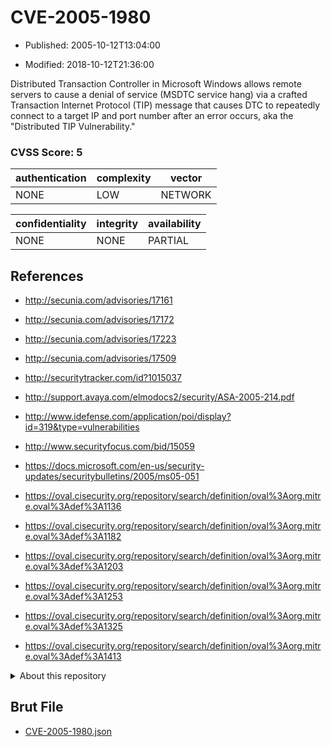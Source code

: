 # CVE-2005-1980

- Published: 2005-10-12T13:04:00

- Modified: 2018-10-12T21:36:00

Distributed Transaction Controller in Microsoft Windows allows remote servers to cause a denial of service (MSDTC service hang) via a crafted Transaction Internet Protocol (TIP) message that causes DTC to repeatedly connect to a target IP and port number after an error occurs, aka the "Distributed TIP Vulnerability."

### CVSS Score: **5**

| authentication | complexity | vector |
| --- | --- | --- |
| NONE | LOW | NETWORK |

| confidentiality | integrity | availability |
| --- | --- | --- |
| NONE | NONE | PARTIAL |

## References

* http://secunia.com/advisories/17161

* http://secunia.com/advisories/17172

* http://secunia.com/advisories/17223

* http://secunia.com/advisories/17509

* http://securitytracker.com/id?1015037

* http://support.avaya.com/elmodocs2/security/ASA-2005-214.pdf

* http://www.idefense.com/application/poi/display?id=319&type=vulnerabilities

* http://www.securityfocus.com/bid/15059

* https://docs.microsoft.com/en-us/security-updates/securitybulletins/2005/ms05-051

* https://oval.cisecurity.org/repository/search/definition/oval%3Aorg.mitre.oval%3Adef%3A1136

* https://oval.cisecurity.org/repository/search/definition/oval%3Aorg.mitre.oval%3Adef%3A1182

* https://oval.cisecurity.org/repository/search/definition/oval%3Aorg.mitre.oval%3Adef%3A1203

* https://oval.cisecurity.org/repository/search/definition/oval%3Aorg.mitre.oval%3Adef%3A1253

* https://oval.cisecurity.org/repository/search/definition/oval%3Aorg.mitre.oval%3Adef%3A1325

* https://oval.cisecurity.org/repository/search/definition/oval%3Aorg.mitre.oval%3Adef%3A1413

<details>
<summary>About this repository</summary> 

  This repository is part of the project [Live Hack CVE](https://github.com/Live-Hack-CVE). Main website can be found [www.live-hack.org](https://www.live-hack.org) 
  
  Made by [Sn0wAlice](https://github.com/Sn0wAlice) for the people that care about security and need to have a feed of the latest CVEs. Hope you enjoy it, don't forget to star the repo and follow me on [Twitter](https://twitter.com/Sn0wAlice) and [Github](https://github.com/Sn0wAlice). And that is my [personnal website](https://www.alice-snow.me/)

  - [Home Page](https://github.com/Live-Hack-CVE)
  - [Framework](https://github.com/Live-Hack-CVE/cve-framework)
  - [CVE database](https://github.com/Live-Hack-CVE/full_database)
  - [Changelog](https://github.com/Live-Hack-CVE/Changelog)
</details>

## Brut File

* [CVE-2005-1980.json](https://raw.githubusercontent.com/Live-Hack-CVE/full_database/main/cves/2005/CVE-2005-1980.json)


